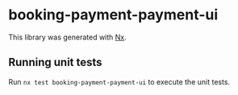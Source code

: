 # booking-payment-payment-ui

This library was generated with [Nx](https://nx.dev).

## Running unit tests

Run `nx test booking-payment-payment-ui` to execute the unit tests.
